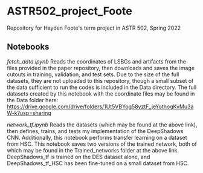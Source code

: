 # ASTR502_project_Foote
Repository for Hayden Foote's term project in ASTR 502, Spring 2022

## Notebooks 
*fetch_data.ipynb* Reads the coordinates of LSBGs and artifacts from the files provided in the paper repository, then downloads and saves the image cutouts in training, validation, and test sets. Due to the size of the full datasets, they are not uploaded to this repository, though a small subset of the data sufficient to run the codes is included in the Data directory. The full datasets created by this notebook with the coordinate files may be found in the Data folder here: https://drive.google.com/drive/folders/1Ut5VBYog58yztF_jeYothogKvMu3aW-k?usp=sharing

*network_tf.ipynb* Reads the datasets (which may be found at the above link), then defines, trains, and tests my implementation of the DeepShadows CNN. Additionally, this notebook performs transfer learning on a dataset from HSC. This notebook saves two versions of the trained network, both of which may be found in the Trained_networks folder at the above link. DeepShadows_tf is trained on the DES dataset alone, and DeepShadows_tf_HSC has been fine-tuned on a small dataset from HSC.
